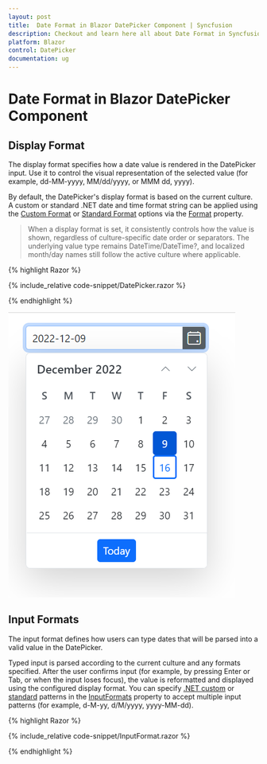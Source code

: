 ```yaml
---
layout: post
title:  Date Format in Blazor DatePicker Component | Syncfusion
description: Checkout and learn here all about Date Format in Syncfusion Blazor DatePicker component and much more.
platform: Blazor
control: DatePicker
documentation: ug
---
```


#  Date Format in Blazor DatePicker Component

## Display Format

The display format specifies how a date value is rendered in the DatePicker input. Use it to control the visual representation of the selected value (for example, dd-MM-yyyy, MM/dd/yyyy, or MMM dd, yyyy).

By default, the DatePicker's display format is based on the current culture. A custom or standard .NET date and time format string can be applied using the [Custom Format](https://learn.microsoft.com/en-us/dotnet/standard/base-types/custom-date-and-time-format-strings) or [Standard Format](https://learn.microsoft.com/en-us/dotnet/standard/base-types/standard-date-and-time-format-strings) options via the [Format](https://help.syncfusion.com/cr/blazor/Syncfusion.Blazor.Calendars.SfDatePicker-1.html#Syncfusion_Blazor_Calendars_SfDatePicker_1_Format) property.

> When a display format is set, it consistently controls how the value is shown, regardless of culture-specific date order or separators. The underlying value type remains DateTime/DateTime?, and localized month/day names still follow the active culture where applicable.

{% highlight Razor %}

{% include_relative code-snippet/DatePicker.razor %}

{% endhighlight %}


![Date Format in Blazor DatePicker](./images/DatePicker.png)

## Input Formats

The input format defines how users can type dates that will be parsed into a valid value in the DatePicker.

Typed input is parsed according to the current culture and any formats specified. After the user confirms input (for example, by pressing Enter or Tab, or when the input loses focus), the value is reformatted and displayed using the configured display format. You can specify [.NET custom](https://learn.microsoft.com/en-us/dotnet/standard/base-types/custom-date-and-time-format-strings) or [standard](https://learn.microsoft.com/en-us/dotnet/standard/base-types/standard-date-and-time-format-strings) patterns in the [InputFormats](https://help.syncfusion.com/cr/blazor/Syncfusion.Blazor.Calendars.SfDatePicker-1.html#Syncfusion_Blazor_Calendars_SfDatePicker_1_InputFormats) property to accept multiple input patterns (for example, d-M-yy, d/M/yyyy, yyyy-MM-dd).

{% highlight Razor %}

{% include_relative code-snippet/InputFormat.razor %}

{% endhighlight %}